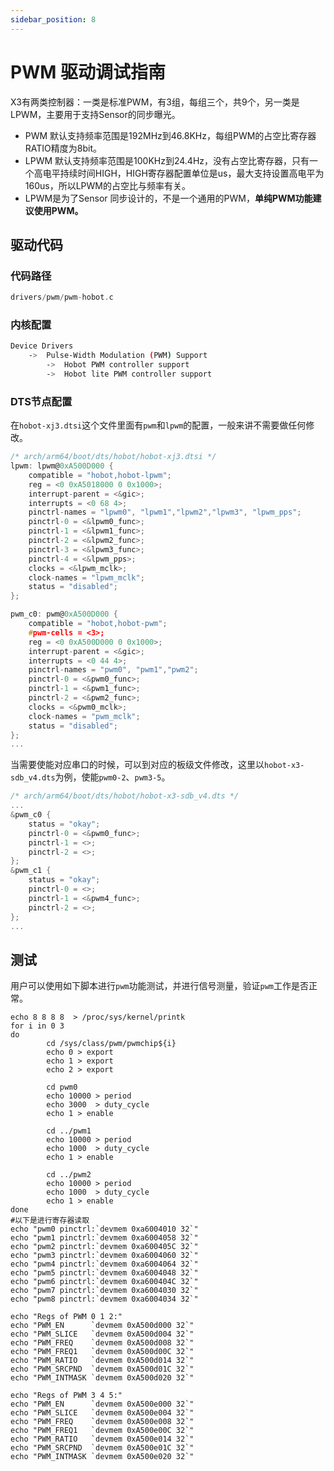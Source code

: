 ```yaml
---
sidebar_position: 8
---
```


# PWM 驱动调试指南

X3有两类控制器：一类是标准PWM，有3组，每组三个，共9个，另一类是LPWM，主要用于支持Sensor的同步曝光。

- PWM 默认支持频率范围是192MHz到46.8KHz，每组PWM的占空比寄存器RATIO精度为8bit。
- LPWM 默认支持频率范围是100KHz到24.4Hz，没有占空比寄存器，只有一个高电平持续时间HIGH，HIGH寄存器配置单位是us，最大支持设置高电平为160us，所以LPWM的占空比与频率有关。
- LPWM是为了Sensor 同步设计的，不是一个通用的PWM，**单纯PWM功能建议使用PWM。**

## 驱动代码

### 代码路径

```c
drivers/pwm/pwm-hobot.c
```

### 内核配置

```bash
Device Drivers
    ->  Pulse-Width Modulation (PWM) Support
        ->  Hobot PWM controller support
        ->  Hobot lite PWM controller support
```

### DTS节点配置

在`hobot-xj3.dtsi`这个文件里面有`pwm`和`lpwm`的配置，一般来讲不需要做任何修改。

```c
/* arch/arm64/boot/dts/hobot/hobot-xj3.dtsi */
lpwm: lpwm@0xA500D000 {
    compatible = "hobot,hobot-lpwm";
    reg = <0 0xA5018000 0 0x1000>;
    interrupt-parent = <&gic>;
    interrupts = <0 68 4>;
    pinctrl-names = "lpwm0", "lpwm1","lpwm2","lpwm3", "lpwm_pps";
    pinctrl-0 = <&lpwm0_func>;
    pinctrl-1 = <&lpwm1_func>;
    pinctrl-2 = <&lpwm2_func>;
    pinctrl-3 = <&lpwm3_func>;
    pinctrl-4 = <&lpwm_pps>;
    clocks = <&lpwm_mclk>;
    clock-names = "lpwm_mclk";
    status = "disabled";
};

pwm_c0: pwm@0xA500D000 {
    compatible = "hobot,hobot-pwm";
    #pwm-cells = <3>;
    reg = <0 0xA500D000 0 0x1000>;
    interrupt-parent = <&gic>;
    interrupts = <0 44 4>;
    pinctrl-names = "pwm0", "pwm1","pwm2";
    pinctrl-0 = <&pwm0_func>;
    pinctrl-1 = <&pwm1_func>;
    pinctrl-2 = <&pwm2_func>;
    clocks = <&pwm0_mclk>;
    clock-names = "pwm_mclk";
    status = "disabled";
};
...
```

当需要使能对应串口的时候，可以到对应的板级文件修改，这里以`hobot-x3-sdb_v4.dts`为例，使能`pwm0-2`、`pwm3-5`。

```c
/* arch/arm64/boot/dts/hobot/hobot-x3-sdb_v4.dts */
...
&pwm_c0 {
	status = "okay";
	pinctrl-0 = <&pwm0_func>;
	pinctrl-1 = <>;
	pinctrl-2 = <>;
};
&pwm_c1 {
	status = "okay";
	pinctrl-0 = <>;
	pinctrl-1 = <&pwm4_func>;
	pinctrl-2 = <>;
};
...
```

## 测试

用户可以使用如下脚本进行`pwm`功能测试，并进行信号测量，验证`pwm`工作是否正常。

```shell
echo 8 8 8 8  > /proc/sys/kernel/printk
for i in 0 3
do
        cd /sys/class/pwm/pwmchip${i}
        echo 0 > export
        echo 1 > export
        echo 2 > export
 
        cd pwm0
        echo 10000 > period
        echo 3000  > duty_cycle
        echo 1 > enable
  
        cd ../pwm1
        echo 10000 > period
        echo 1000  > duty_cycle
        echo 1 > enable
 
        cd ../pwm2
        echo 10000 > period
        echo 1000  > duty_cycle
        echo 1 > enable
done
#以下是进行寄存器读取
echo "pwm0 pinctrl:`devmem 0xa6004010 32`"
echo "pwm1 pinctrl:`devmem 0xa6004058 32`"
echo "pwm2 pinctrl:`devmem 0xa600405C 32`"
echo "pwm3 pinctrl:`devmem 0xa6004060 32`"
echo "pwm4 pinctrl:`devmem 0xa6004064 32`"
echo "pwm5 pinctrl:`devmem 0xa6004048 32`"
echo "pwm6 pinctrl:`devmem 0xa600404C 32`"
echo "pwm7 pinctrl:`devmem 0xa6004030 32`"
echo "pwm8 pinctrl:`devmem 0xa6004034 32`"
 
echo "Regs of PWM 0 1 2:"
echo "PWM_EN      `devmem 0xA500d000 32`"
echo "PWM_SLICE   `devmem 0xA500d004 32`"
echo "PWM_FREQ    `devmem 0xA500d008 32`"
echo "PWM_FREQ1   `devmem 0xA500d00C 32`"
echo "PWM_RATIO   `devmem 0xA500d014 32`"
echo "PWM_SRCPND  `devmem 0xA500d01C 32`"
echo "PWM_INTMASK `devmem 0xA500d020 32`"
 
echo "Regs of PWM 3 4 5:"
echo "PWM_EN      `devmem 0xA500e000 32`"
echo "PWM_SLICE   `devmem 0xA500e004 32`"
echo "PWM_FREQ    `devmem 0xA500e008 32`"
echo "PWM_FREQ1   `devmem 0xA500e00C 32`"
echo "PWM_RATIO   `devmem 0xA500e014 32`"
echo "PWM_SRCPND  `devmem 0xA500e01C 32`"
echo "PWM_INTMASK `devmem 0xA500e020 32`"
```
